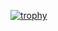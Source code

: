 [![trophy](https://github-profile-trophy.vercel.app/?andreassteffensen=ryo-ma&theme=onedark)](https://github.com/ryo-ma/github-profile-trophy)
